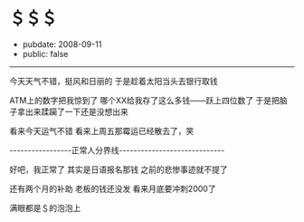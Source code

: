 # ＄＄＄

- pubdate: 2008-09-11
- public: false

--------------------------


今天天气不错，挺风和日丽的
于是趁着太阳当头去银行取钱

ATM上的数字把我惊到了
哪个XX给我存了这么多钱——跃上四位数了
于是把脑子拿出来蹂躏了一下还是没想出来

看来今天运气不错
看来上周五那霉运已经散去了，笑

-----------------正常人分界线-----------------------------

好吧，我正常了
其实是日语报名那钱
之前的悲惨事迹就不提了

还有两个月的补助
老板的钱还没发
看来月底要冲刺2000了

满眼都是＄的泡泡上
